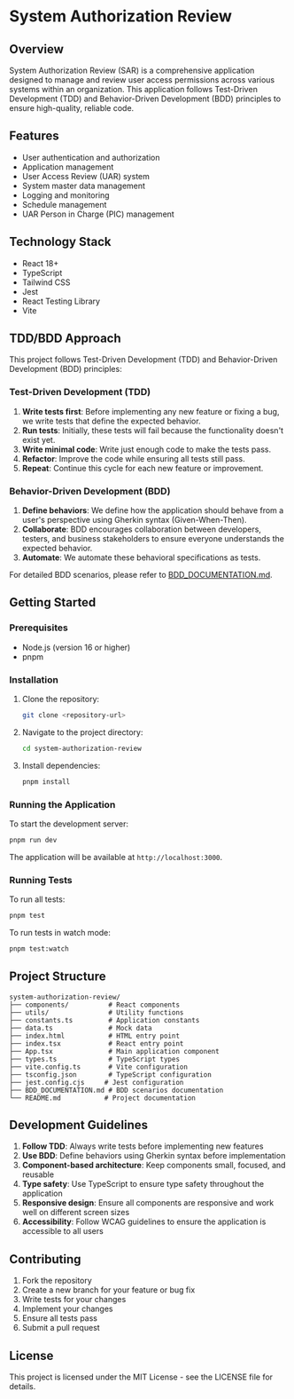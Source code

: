 # System Authorization Review

## Overview

System Authorization Review (SAR) is a comprehensive application designed to manage and review user access permissions across various systems within an organization. This application follows Test-Driven Development (TDD) and Behavior-Driven Development (BDD) principles to ensure high-quality, reliable code.

## Features

- User authentication and authorization
- Application management
- User Access Review (UAR) system
- System master data management
- Logging and monitoring
- Schedule management
- UAR Person in Charge (PIC) management

## Technology Stack

- React 18+
- TypeScript
- Tailwind CSS
- Jest
- React Testing Library
- Vite

## TDD/BDD Approach

This project follows Test-Driven Development (TDD) and Behavior-Driven Development (BDD) principles:

### Test-Driven Development (TDD)

1. **Write tests first**: Before implementing any new feature or fixing a bug, we write tests that define the expected behavior.
2. **Run tests**: Initially, these tests will fail because the functionality doesn't exist yet.
3. **Write minimal code**: Write just enough code to make the tests pass.
4. **Refactor**: Improve the code while ensuring all tests still pass.
5. **Repeat**: Continue this cycle for each new feature or improvement.

### Behavior-Driven Development (BDD)

1. **Define behaviors**: We define how the application should behave from a user's perspective using Gherkin syntax (Given-When-Then).
2. **Collaborate**: BDD encourages collaboration between developers, testers, and business stakeholders to ensure everyone understands the expected behavior.
3. **Automate**: We automate these behavioral specifications as tests.

For detailed BDD scenarios, please refer to [BDD_DOCUMENTATION.md](BDD_DOCUMENTATION.md).

## Getting Started

### Prerequisites

- Node.js (version 16 or higher)
- pnpm

### Installation

1. Clone the repository:
   ```bash
   git clone <repository-url>
   ```

2. Navigate to the project directory:
   ```bash
   cd system-authorization-review
   ```

3. Install dependencies:
   ```bash
   pnpm install
   ```

### Running the Application

To start the development server:
```bash
pnpm run dev
```

The application will be available at `http://localhost:3000`.

### Running Tests

To run all tests:
```bash
pnpm test
```

To run tests in watch mode:
```bash
pnpm test:watch
```

## Project Structure

```
system-authorization-review/
├── components/          # React components
├── utils/               # Utility functions
├── constants.ts         # Application constants
├── data.ts              # Mock data
├── index.html           # HTML entry point
├── index.tsx            # React entry point
├── App.tsx              # Main application component
├── types.ts             # TypeScript types
├── vite.config.ts       # Vite configuration
├── tsconfig.json        # TypeScript configuration
├── jest.config.cjs     # Jest configuration
├── BDD_DOCUMENTATION.md # BDD scenarios documentation
└── README.md           # Project documentation
```

## Development Guidelines

1. **Follow TDD**: Always write tests before implementing new features
2. **Use BDD**: Define behaviors using Gherkin syntax before implementation
3. **Component-based architecture**: Keep components small, focused, and reusable
4. **Type safety**: Use TypeScript to ensure type safety throughout the application
5. **Responsive design**: Ensure all components are responsive and work well on different screen sizes
6. **Accessibility**: Follow WCAG guidelines to ensure the application is accessible to all users

## Contributing

1. Fork the repository
2. Create a new branch for your feature or bug fix
3. Write tests for your changes
4. Implement your changes
5. Ensure all tests pass
6. Submit a pull request

## License

This project is licensed under the MIT License - see the LICENSE file for details.